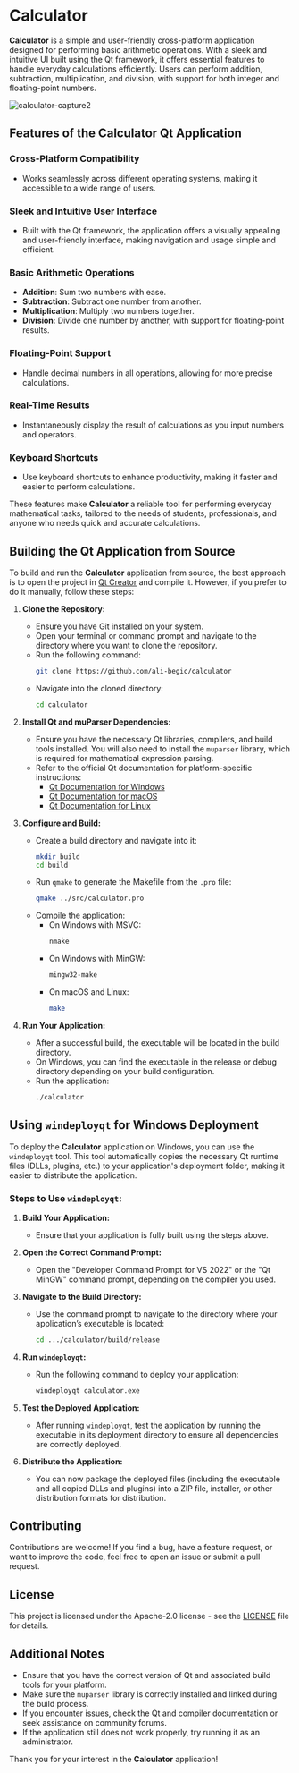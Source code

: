 # Calculator

**Calculator** is a simple and user-friendly cross-platform application designed for performing basic arithmetic operations. With a sleek and intuitive UI built using the Qt framework, it offers essential features to handle everyday calculations efficiently. Users can perform addition, subtraction, multiplication, and division, with support for both integer and floating-point numbers.

![calculator-capture2](https://github.com/user-attachments/assets/70a0b533-69a2-44f0-bb87-00ac260be1bc)

## Features of the Calculator Qt Application

### Cross-Platform Compatibility
- Works seamlessly across different operating systems, making it accessible to a wide range of users.

### Sleek and Intuitive User Interface
- Built with the Qt framework, the application offers a visually appealing and user-friendly interface, making navigation and usage simple and efficient.

### Basic Arithmetic Operations
- **Addition**: Sum two numbers with ease.
- **Subtraction**: Subtract one number from another.
- **Multiplication**: Multiply two numbers together.
- **Division**: Divide one number by another, with support for floating-point results.

### Floating-Point Support
- Handle decimal numbers in all operations, allowing for more precise calculations.

### Real-Time Results
- Instantaneously display the result of calculations as you input numbers and operators.

### Keyboard Shortcuts
- Use keyboard shortcuts to enhance productivity, making it faster and easier to perform calculations.

These features make **Calculator** a reliable tool for performing everyday mathematical tasks, tailored to the needs of students, professionals, and anyone who needs quick and accurate calculations.

## Building the Qt Application from Source

To build and run the **Calculator** application from source, the best approach is to open the project in [Qt Creator](https://www.qt.io/) and compile it. However, if you prefer to do it manually, follow these steps:

1. **Clone the Repository:**
   - Ensure you have Git installed on your system.
   - Open your terminal or command prompt and navigate to the directory where you want to clone the repository.
   - Run the following command:
     ```bash
     git clone https://github.com/ali-begic/calculator
     ```
   - Navigate into the cloned directory:
     ```bash
     cd calculator
     ```

2. **Install Qt and muParser Dependencies:**
   - Ensure you have the necessary Qt libraries, compilers, and build tools installed. You will also need to install the `muparser` library, which is required for mathematical expression parsing.
   - Refer to the official Qt documentation for platform-specific instructions:
     - [Qt Documentation for Windows](https://doc.qt.io/qt-6/windows-deployment.html)
     - [Qt Documentation for macOS](https://doc.qt.io/qt-6/macos-deployment.html)
     - [Qt Documentation for Linux](https://doc.qt.io/qt-6/linux-deployment.html)

3. **Configure and Build:**
   - Create a build directory and navigate into it:
     ```bash
     mkdir build
     cd build
     ```
   - Run `qmake` to generate the Makefile from the `.pro` file:
     ```bash
     qmake ../src/calculator.pro
     ```
   - Compile the application:
      - On Windows with MSVC:
        ```bash
        nmake
        ```
      - On Windows with MinGW:
        ```bash
        mingw32-make
        ```
      - On macOS and Linux:
        ```bash
        make
        ```

4. **Run Your Application:**
   - After a successful build, the executable will be located in the build directory.
   - On Windows, you can find the executable in the release or debug directory depending on your build configuration.
   - Run the application:
     ```bash
     ./calculator
     ```

## Using `windeployqt` for Windows Deployment

To deploy the **Calculator** application on Windows, you can use the `windeployqt` tool. This tool automatically copies the necessary Qt runtime files (DLLs, plugins, etc.) to your application's deployment folder, making it easier to distribute the application.

### Steps to Use `windeployqt`:

1. **Build Your Application:**
   - Ensure that your application is fully built using the steps above.

2. **Open the Correct Command Prompt:**
   - Open the "Developer Command Prompt for VS 2022" or the "Qt MinGW" command prompt, depending on the compiler you used.

3. **Navigate to the Build Directory:**
   - Use the command prompt to navigate to the directory where your application’s executable is located:
     ```bash
     cd .../calculator/build/release
     ```

4. **Run `windeployqt`:**
   - Run the following command to deploy your application:
     ```bash
     windeployqt calculator.exe
     ```

5. **Test the Deployed Application:**
   - After running `windeployqt`, test the application by running the executable in its deployment directory to ensure all dependencies are correctly deployed.

6. **Distribute the Application:**
   - You can now package the deployed files (including the executable and all copied DLLs and plugins) into a ZIP file, installer, or other distribution formats for distribution.

## Contributing

Contributions are welcome! If you find a bug, have a feature request, or want to improve the code, feel free to open an issue or submit a pull request.

## License

This project is licensed under the Apache-2.0 license - see the [LICENSE](LICENSE) file for details.

## Additional Notes

- Ensure that you have the correct version of Qt and associated build tools for your platform.
- Make sure the `muparser` library is correctly installed and linked during the build process.
- If you encounter issues, check the Qt and compiler documentation or seek assistance on community forums.
- If the application still does not work properly, try running it as an administrator.

Thank you for your interest in the **Calculator** application!
